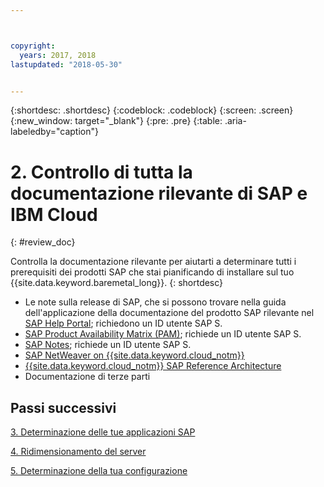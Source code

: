 ```yaml
---



copyright:
  years: 2017, 2018
lastupdated: "2018-05-30"


---
```


{:shortdesc: .shortdesc}
{:codeblock: .codeblock}
{:screen: .screen}
{:new_window: target="_blank"}
{:pre: .pre}
{:table: .aria-labeledby="caption"}


# 2. Controllo di tutta la documentazione rilevante di SAP e IBM Cloud
{: #review_doc}

Controlla la documentazione rilevante per aiutarti a determinare tutti i prerequisiti dei prodotti SAP che stai pianificando di installare sul tuo {{site.data.keyword.baremetal_long}}.
{: shortdesc}

  * Le note sulla release di SAP, che si possono trovare nella guida dell'applicazione della documentazione del prodotto SAP rilevante nel [SAP Help Portal](https://help.sap.com/); richiedono un ID utente SAP S.
  * [SAP Product Availability Matrix (PAM)](https://apps.support.sap.com/sap/support/pam); richiede un ID utente SAP S.
  * [SAP Notes](https://support.sap.com/notes); richiede un ID utente SAP S.
  * [SAP NetWeaver on {{site.data.keyword.cloud_notm}}](https://console.bluemix.net/docs/infrastructure/sap-netweaver/sap-index.html#getting-started) 
  * [{{site.data.keyword.cloud_notm}} SAP Reference Architecture](https://console.bluemix.net/docs/infrastructure/sap-reference-architecture/sap-ra-index.html#getting-started)
  * Documentazione di terze parti
  
## Passi successivi
  
  [3. Determinazione delle tue applicazioni SAP](/docs/infrastructure/sap-hana/hana-determine-apps.html)
    
  [4. Ridimensionamento del server](/docs/infrastructure/sap-hana/hana-size-server.html)
    
  [5. Determinazione della tua configurazione](/docs/infrastructure/sap-hana/hana-determine-configuration.html)
